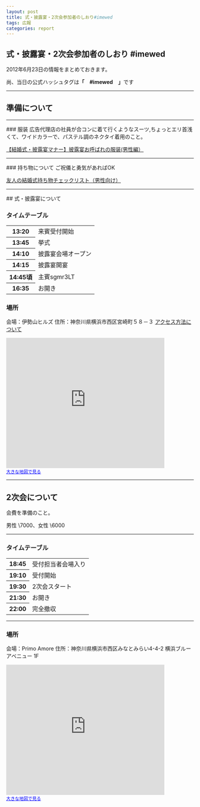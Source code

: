 ```yaml
---
layout: post
title: 式・披露宴・2次会参加者のしおり#imewed
tags: 広報
categories: report 
---
```

 式・披露宴・2次会参加者のしおり #imewed
-----------------

2012年6月23日の情報をまとめておきます。

尚、当日の公式ハッシュタグは<strong>「　#imewed　」</strong>です


<hr />

## 準備について
<hr />
### 服装
広告代理店の社員が合コンに着て行くようなスーツ,ちょっとエリ首浅くて、ワイドカラーで、パステル調のネクタイ着用のこと。

[【結婚式・披露宴マナー】披露宴お呼ばれの服装(男性編）](http://allabout.co.jp/gm/gc/71880/)

<hr />
### 持ち物について
ご祝儀と勇気があればOK

[友人の結婚式持ち物チェックリスト（男性向け）](http://awa.hatenablog.jp/entry/20120426/1335417453)

<hr />
## 式・披露宴について

### タイムテーブル

<table>
<tr><th>13:20</th><td>来賓受付開始</td></tr> 
<tr><th>13:45</th><td>挙式</td></tr>
<tr><th>14:10</th><td>披露宴会場オープン</td></tr>
<tr><th>14:15</th><td>披露宴開宴</td></tr>
<tr><th>14:45頃</th><td>主賓sgmr3LT</td></tr>
<tr><th>16:35</th><td>お開き</td></tr>
</table>


### 場所
会場：伊勢山ヒルズ
住所：神奈川県横浜市西区宮崎町５８－３
[アクセス方法について](http://iseyamahills.jp/access/index.html)

<iframe width="425" height="350" frameborder="0" scrolling="no" marginheight="0" marginwidth="0" src="https://maps.google.co.jp/maps?q=%E4%BC%8A%E5%8B%A2%E5%B1%B1%E3%83%92%E3%83%AB%E3%82%BA&amp;ie=UTF8&amp;hl=ja&amp;hq=%E4%BC%8A%E5%8B%A2%E5%B1%B1%E3%83%92%E3%83%AB%E3%82%BA&amp;hnear=%E7%A5%9E%E5%A5%88%E5%B7%9D%E7%9C%8C%E6%A8%AA%E6%B5%9C%E5%B8%82&amp;ll=35.451087,139.626202&amp;spn=0.021185,0.042272&amp;t=m&amp;z=14&amp;iwloc=A&amp;brcurrent=3,0x60185c6e6db102ff:0x5db4e82b559fa853,0&amp;cid=3237307528305058733&amp;output=embed">
</iframe>
<br />
<small>
<a href="https://maps.google.co.jp/maps?q=%E4%BC%8A%E5%8B%A2%E5%B1%B1%E3%83%92%E3%83%AB%E3%82%BA&amp;ie=UTF8&amp;hl=ja&amp;hq=%E4%BC%8A%E5%8B%A2%E5%B1%B1%E3%83%92%E3%83%AB%E3%82%BA&amp;hnear=%E7%A5%9E%E5%A5%88%E5%B7%9D%E7%9C%8C%E6%A8%AA%E6%B5%9C%E5%B8%82&amp;ll=35.451087,139.626202&amp;spn=0.021185,0.042272&amp;t=m&amp;z=14&amp;iwloc=A&amp;brcurrent=3,0x60185c6e6db102ff:0x5db4e82b559fa853,0&amp;cid=3237307528305058733&amp;source=embed" style="color:#0000FF;text-align:left">大きな地図で見る</a>
</small>


<hr />

## 2次会について

会費を準備のこと。

男性 \7000、女性 \6000

<hr />

### タイムテーブル

<table>
<tr><th>18:45</th><td>受付担当者会場入り</td></tr>
<tr><th>19:10</th><td>受付開始</td></tr> 
<tr><th>19:30</th><td>2次会スタート</td></tr>
<tr><th>21:30</th><td>お開き</td></tr>
<tr><th>22:00</th><td>完全撤収</td></tr>
</table>

<hr />

### 場所
会場：Primo Amore
住所：神奈川県横浜市西区みなとみらい4-4-2 横浜ブルーアベニュー 1F


<iframe width="425" height="350" frameborder="0" scrolling="no" marginheight="0" marginwidth="0" src="https://maps.google.co.jp/maps?f=q&amp;source=s_q&amp;hl=ja&amp;geocode=&amp;q=%E3%83%97%E3%83%AA%E3%83%A2%E3%82%A2%E3%83%A2%E3%83%BC%E3%83%AC&amp;aq=&amp;sll=35.460513,139.62769&amp;sspn=0.010591,0.021136&amp;brcurrent=3,0x60185c42f971e1ff:0x702e95bea7adb044,0&amp;ie=UTF8&amp;hq=%E3%83%97%E3%83%AA%E3%83%A2%E3%82%A2%E3%83%A2%E3%83%BC%E3%83%AC&amp;hnear=&amp;t=m&amp;z=14&amp;iwloc=A&amp;cid=13179246187993027002&amp;ll=35.460198,139.627101&amp;output=embed">
</iframe>
<br />
<small>
<a href="https://maps.google.co.jp/maps?f=q&amp;source=embed&amp;hl=ja&amp;geocode=&amp;q=%E3%83%97%E3%83%AA%E3%83%A2%E3%82%A2%E3%83%A2%E3%83%BC%E3%83%AC&amp;aq=&amp;sll=35.460513,139.62769&amp;sspn=0.010591,0.021136&amp;brcurrent=3,0x60185c42f971e1ff:0x702e95bea7adb044,0&amp;ie=UTF8&amp;hq=%E3%83%97%E3%83%AA%E3%83%A2%E3%82%A2%E3%83%A2%E3%83%BC%E3%83%AC&amp;hnear=&amp;t=m&amp;z=14&amp;iwloc=A&amp;cid=13179246187993027002&amp;ll=35.460198,139.627101" style="color:#0000FF;text-align:left">大きな地図で見る</a>
</small>


